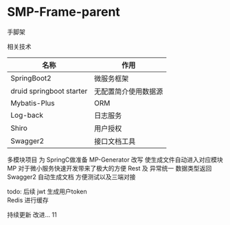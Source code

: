 # SMP-Frame-parent
手脚架 

相关技术

|  名称 | 作用  |
| ------------ | ------------ |
|  SpringBoot2 |  微服务框架 |
|  druid springboot starter |  无配置简介使用数据源 |
|  Mybatis-Plus |  ORM  |
|  Log-back |  日志服务 |
|  Shiro |  用户授权 |
|  Swagger2  | 接口文档工具 |


多模块项目 为 SpringC做准备 
MP-Generator 改写 使生成文件自动进入对应模块
MP 对于微小服务快速开发带来了极大的方便 
Rest 及 异常统一 数据类型返回
Swagger2 自动生成文档 方便测试以及三端对接

todo: 
后续 jwt 生成用户token  
Redis 进行缓存

持续更新 改进... 11


